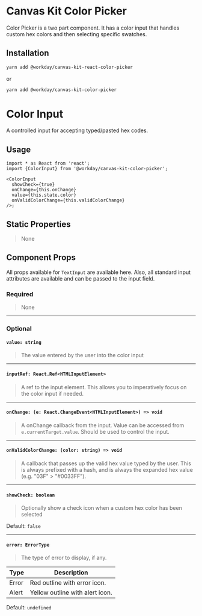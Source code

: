 # Canvas Kit Color Picker

Color Picker is a two part component. It has a color input that handles custom hex colors and then
selecting specific swatches.

## Installation

```sh
yarn add @workday/canvas-kit-react-color-picker
```

or

```sh
yarn add @workday/canvas-kit-color-picker
```

# Color Input

A controlled input for accepting typed/pasted hex codes.

## Usage

```tsx
import * as React from 'react';
import {ColorInput} from '@workday/canvas-kit-color-picker';

<ColorInput
  showCheck={true}
  onChange={this.onChange}
  value={this.state.color}
  onValidColorChange={this.validColorChange}
/>;
```

## Static Properties

> None

## Component Props

All props available for `TextInput` are available here. Also, all standard input attributes are
available and can be passed to the input field.

### Required

> None

---

### Optional

#### `value: string`

> The value entered by the user into the color input

---

#### `inputRef: React.Ref<HTMLInputElement>`

> A ref to the input element. This allows you to imperatively focus on the color input if needed.

---

#### `onChange: (e: React.ChangeEvent<HTMLInputElement>) => void`

> A onChange callback from the input. Value can be accessed from `e.currentTarget.value`. Should be
> used to control the input.

---

#### `onValidColorChange: (color: string) => void`

> A callback that passes up the valid hex value typed by the user. This is always prefixed with a
> hash, and is always the expanded hex value (e.g. "03F" > "#0033FF").

---

#### `showCheck: boolean`

> Optionally show a check icon when a custom hex color has been selected

Default: `false`

---

#### `error: ErrorType`

> The type of error to display, if any.

| Type  | Description                     |
| ----- | ------------------------------- |
| Error | Red outline with error icon.    |
| Alert | Yellow outline with alert icon. |

Default: `undefined`
